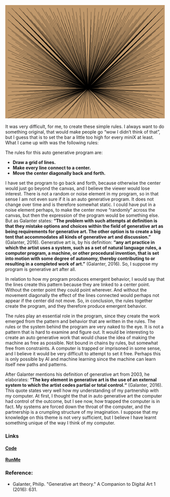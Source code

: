 ![](pic.png)

It was very difficult, for me, to create these simple rules. I always want to do something original, that would make people go “wow I didn’t think of that”, but I guess that is to set the bar a little too high for every miniX at least. What I came up with was the following rules:

The rules for this auto generative program are:
* **Draw a grid of lines.**
* **Make every line connect to a center.**
* **Move the center diagonally back and forth.**

I have set the program to go back and forth, because otherwise the center would just go beyond the canvas, and I believe the viewer would lose interest. There is not a random or noise element in my program, so in that sense I am not even sure if it is an auto generative program. It does not change over time and is therefore somewhat static. I could have put in a noise element perhaps, to make the center move “randomly” across the canvas, but then the expression of the program would be something else. But as Galanter states: **“The problem with such attempts at definition is that they mistake options and choices within the field of generative art as being requirements for generative art. The other option is to create a big tent that accommodates all kinds of generative art and discussion.”** (Galanter, 2016). Generative art is, by his definition: **“any art practice in which the artist uses a system, such as a set of natural language rules, a computer program, a machine, or other procedural invention, that is set into motion with some degree of autonomy, thereby contributing to or resulting in a completed work of art.”** (Galanter, 2016). So, I suppose my program is generative art after all.

In relation to how my program produces emergent behavior, I would say that the lines create this pattern because they are linked to a center point. Without the center point they could point wherever. And without the movement diagonally the effect of the lines connected would perhaps not appear if the center did not move. So, in conclusion, the rules together create the program, and they therefore produce emergent behavior.

The rules play an essential role in the program, since they create the work emerged from the pattern and behavior that are written in the rules. The rules or the system behind the program are very naked to the eye. It is not a pattern that is hard to examine and figure out. It would be interesting to create an auto generative work that would chase the idea of making the machine as free as possible. Not bound in chains by rules, but somewhat free from constraints. A computer is trapped or imprisoned in some sense, and I believe it would be very difficult to attempt to set it free. Perhaps this is only possible by AI and machine learning since the machine can learn itself new paths and patterns.

After Galanter mentions his definition of generative art from 2003, he elaborates: **“The key element in generative art is the use of an external system to which the artist cedes partial or total control.“** (Galanter, 2016). This quote states very well how my understanding of my partnership with my computer. At first, I thought the that in auto generative art the computer had control of the outcome, but I see now, how trapped the computer is in fact. My systems are forced down the throat of the computer, and the partnership is a crumpling structure of my imagination. I suppose that my knowledge on this theme is not very sufficient, but I believe I have learnt something unique of the way I think of my computer.

### Links
#### [Code](https://gitlab.com/OskarBuhl/aesthetic-programming/-/blob/main/miniX5/sketch.js)

#### [RunMe](https://oskarbuhl.gitlab.io/aesthetic-programming/miniX5/)

### Reference:
* Galanter, Philip. "Generative art theory." A Companion to Digital Art 1 (2016): 631.
